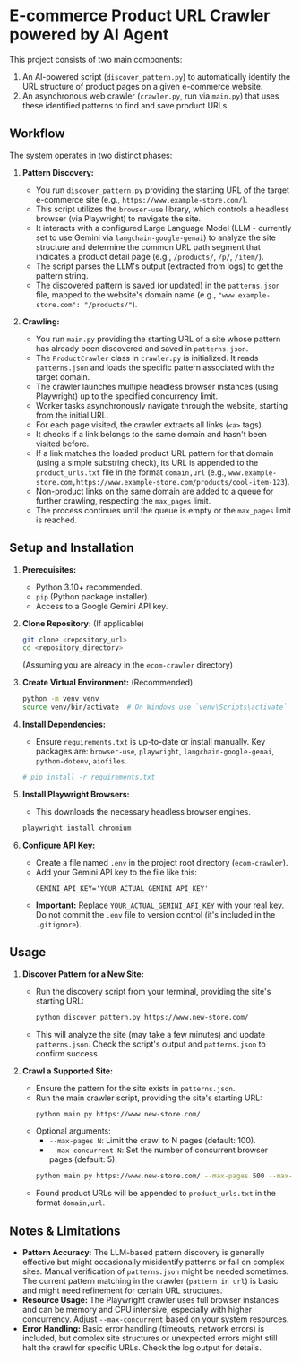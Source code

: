 # E-commerce Product URL Crawler powered by AI Agent

This project consists of two main components:
1.  An AI-powered script (`discover_pattern.py`) to automatically identify the URL structure of product pages on a given e-commerce website.
2.  An asynchronous web crawler (`crawler.py`, run via `main.py`) that uses these identified patterns to find and save product URLs.

## Workflow

The system operates in two distinct phases:

1.  **Pattern Discovery:**
    *   You run `discover_pattern.py` providing the starting URL of the target e-commerce site (e.g., `https://www.example-store.com/`).
    *   This script utilizes the `browser-use` library, which controls a headless browser (via Playwright) to navigate the site.
    *   It interacts with a configured Large Language Model (LLM - currently set to use Gemini via `langchain-google-genai`) to analyze the site structure and determine the common URL path segment that indicates a product detail page (e.g., `/products/`, `/p/`, `/item/`).
    *   The script parses the LLM's output (extracted from logs) to get the pattern string.
    *   The discovered pattern is saved (or updated) in the `patterns.json` file, mapped to the website's domain name (e.g., `"www.example-store.com": "/products/"`).

2.  **Crawling:**
    *   You run `main.py` providing the starting URL of a site whose pattern has already been discovered and saved in `patterns.json`.
    *   The `ProductCrawler` class in `crawler.py` is initialized. It reads `patterns.json` and loads the specific pattern associated with the target domain.
    *   The crawler launches multiple headless browser instances (using Playwright) up to the specified concurrency limit.
    *   Worker tasks asynchronously navigate through the website, starting from the initial URL.
    *   For each page visited, the crawler extracts all links (`<a>` tags).
    *   It checks if a link belongs to the same domain and hasn't been visited before.
    *   If a link matches the loaded product URL pattern for that domain (using a simple substring check), its URL is appended to the `product_urls.txt` file in the format `domain,url` (e.g., `www.example-store.com,https://www.example-store.com/products/cool-item-123`).
    *   Non-product links on the same domain are added to a queue for further crawling, respecting the `max_pages` limit.
    *   The process continues until the queue is empty or the `max_pages` limit is reached.

## Setup and Installation

1.  **Prerequisites:**
    *   Python 3.10+ recommended.
    *   `pip` (Python package installer).
    *   Access to a Google Gemini API key.

2.  **Clone Repository:** (If applicable)
    ```bash
    git clone <repository_url>
    cd <repository_directory>
    ```
    (Assuming you are already in the `ecom-crawler` directory)

3.  **Create Virtual Environment:** (Recommended)
    ```bash
    python -m venv venv
    source venv/bin/activate  # On Windows use `venv\Scripts\activate`
    ```

4.  **Install Dependencies:**
    *   Ensure `requirements.txt` is up-to-date or install manually. Key packages are: `browser-use`, `playwright`, `langchain-google-genai`, `python-dotenv`, `aiofiles`.
    ```bash
    # pip install -r requirements.txt
    ```

5.  **Install Playwright Browsers:**
    *   This downloads the necessary headless browser engines.
    ```bash
    playwright install chromium
    ```

6.  **Configure API Key:**
    *   Create a file named `.env` in the project root directory (`ecom-crawler`).
    *   Add your Gemini API key to the file like this:
        ```
        GEMINI_API_KEY='YOUR_ACTUAL_GEMINI_API_KEY'
        ```
    *   **Important:** Replace `YOUR_ACTUAL_GEMINI_API_KEY` with your real key. Do not commit the `.env` file to version control (it's included in the `.gitignore`).

## Usage

1.  **Discover Pattern for a New Site:**
    *   Run the discovery script from your terminal, providing the site's starting URL:
        ```bash
        python discover_pattern.py https://www.new-store.com/
        ```
    *   This will analyze the site (may take a few minutes) and update `patterns.json`. Check the script's output and `patterns.json` to confirm success.

2.  **Crawl a Supported Site:**
    *   Ensure the pattern for the site exists in `patterns.json`.
    *   Run the main crawler script, providing the site's starting URL:
        ```bash
        python main.py https://www.new-store.com/
        ```
    *   Optional arguments:
        *   `--max-pages N`: Limit the crawl to N pages (default: 100).
        *   `--max-concurrent N`: Set the number of concurrent browser pages (default: 5).
        ```bash
        python main.py https://www.new-store.com/ --max-pages 500 --max-concurrent 3
        ```
    *   Found product URLs will be appended to `product_urls.txt` in the format `domain,url`.

## Notes & Limitations

*   **Pattern Accuracy:** The LLM-based pattern discovery is generally effective but might occasionally misidentify patterns or fail on complex sites. Manual verification of `patterns.json` might be needed sometimes. The current pattern matching in the crawler (`pattern in url`) is basic and might need refinement for certain URL structures.
*   **Resource Usage:** The Playwright crawler uses full browser instances and can be memory and CPU intensive, especially with higher concurrency. Adjust `--max-concurrent` based on your system resources.
*   **Error Handling:** Basic error handling (timeouts, network errors) is included, but complex site structures or unexpected errors might still halt the crawl for specific URLs. Check the log output for details.
